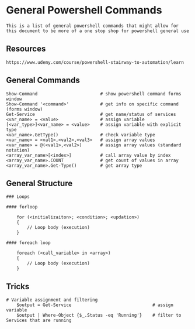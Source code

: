 # General Powershell Commands

    This is a list of general powershell commands that might allow for this document to be more of a one stop shop for powershell general use
    
## Resources

    https://www.udemy.com/course/powershell-stairway-to-automation/learn
    
## General Commands

    Show-Command                        # show powershell command forms window
    Show-Command '<command>'            # get info on specific command  (forms window)  
    Get-Service                         # get name/status of services
    <var_name> = <value>                # assign variable
    [<var_type>]<var_name> = <value>    # assign variable with explicit type
    <var_name>.GetType()                # check variable type
    <var_name> = <val1>,<val2>,<val3>   # assign array values
    <var_name> = @(<val1>,<val2>)       # assign array values (standard notation)
    <array_var_name>[<index>]           # call array value by index
    <array_var_name>.COUNT              # get count of values in array
    <array_var_name>.Get-Type()         # get array type
    
## General Structure

    ### Loops
    
    #### forloop

        for (<initializaiton>; <condition>; <updation>)
        {
            // Loop body (execution)
        }
        
    #### foreach loop

        foreach (<call_variable> in <array>)
        {
            // Loop body (execution)
        }
    
    
## Tricks

    # Variable assignment and filtering
        $output = Get-Service                               # assign variable
        $output | Where-Object {$_.Status -eq 'Running'}    # filter to Services that are running
        
        